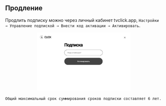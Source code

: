 ## Продление

Продлить подписку можно через личный кабинет tvclick.app, `Настройки → Управление подпиской → Внести код активации → Активировать`.

<p align="center"><img src="image-6.png" width="300"></p> 


```
Общий максимальный срок суммирования сроков подписки составляет 6 лет.
```